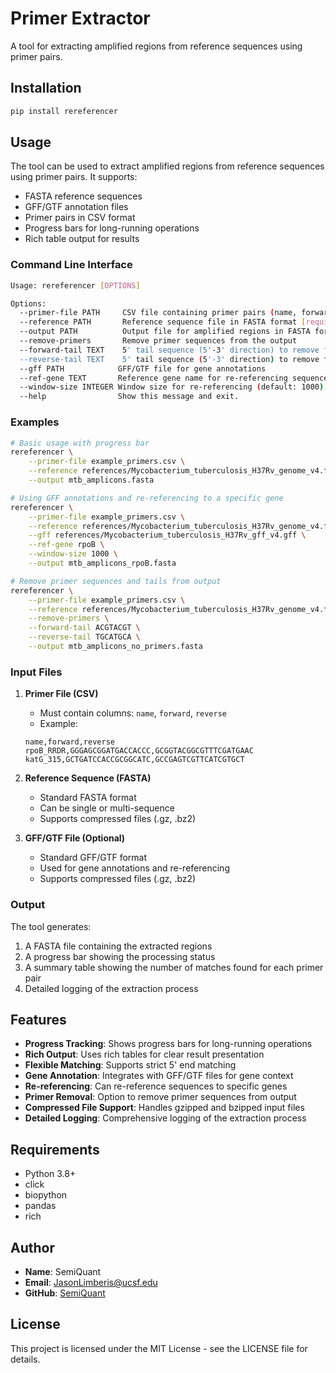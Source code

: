 # Primer Extractor

A tool for extracting amplified regions from reference sequences using primer pairs.

## Installation

```bash
pip install rereferencer
```

## Usage

The tool can be used to extract amplified regions from reference sequences using primer pairs. It supports:
- FASTA reference sequences
- GFF/GTF annotation files
- Primer pairs in CSV format
- Progress bars for long-running operations
- Rich table output for results

### Command Line Interface

```bash
Usage: rereferencer [OPTIONS]

Options:
  --primer-file PATH     CSV file containing primer pairs (name, forward, reverse) [required]
  --reference PATH       Reference sequence file in FASTA format [required]
  --output PATH          Output file for amplified regions in FASTA format [required]
  --remove-primers       Remove primer sequences from the output
  --forward-tail TEXT    5' tail sequence (5'-3' direction) to remove from forward primers
  --reverse-tail TEXT    5' tail sequence (5'-3' direction) to remove from reverse primers
  --gff PATH            GFF/GTF file for gene annotations
  --ref-gene TEXT       Reference gene name for re-referencing sequences
  --window-size INTEGER Window size for re-referencing (default: 1000)
  --help                Show this message and exit.
```

### Examples

```bash
# Basic usage with progress bar
rereferencer \
    --primer-file example_primers.csv \
    --reference references/Mycobacterium_tuberculosis_H37Rv_genome_v4.fasta \
    --output mtb_amplicons.fasta

# Using GFF annotations and re-referencing to a specific gene
rereferencer \
    --primer-file example_primers.csv \
    --reference references/Mycobacterium_tuberculosis_H37Rv_genome_v4.fasta \
    --gff references/Mycobacterium_tuberculosis_H37Rv_gff_v4.gff \
    --ref-gene rpoB \
    --window-size 1000 \
    --output mtb_amplicons_rpoB.fasta

# Remove primer sequences and tails from output
rereferencer \
    --primer-file example_primers.csv \
    --reference references/Mycobacterium_tuberculosis_H37Rv_genome_v4.fasta \
    --remove-primers \
    --forward-tail ACGTACGT \
    --reverse-tail TGCATGCA \
    --output mtb_amplicons_no_primers.fasta
```

### Input Files

1. **Primer File (CSV)**
   - Must contain columns: `name`, `forward`, `reverse`
   - Example:
   ```csv
   name,forward,reverse
   rpoB_RRDR,GGGAGCGGATGACCACCC,GCGGTACGGCGTTTCGATGAAC
   katG_315,GCTGATCCACCGCGGCATC,GCCGAGTCGTTCATCGTGCT
   ```

2. **Reference Sequence (FASTA)**
   - Standard FASTA format
   - Can be single or multi-sequence
   - Supports compressed files (.gz, .bz2)

3. **GFF/GTF File (Optional)**
   - Standard GFF/GTF format
   - Used for gene annotations and re-referencing
   - Supports compressed files (.gz, .bz2)

### Output

The tool generates:
1. A FASTA file containing the extracted regions
2. A progress bar showing the processing status
3. A summary table showing the number of matches found for each primer pair
4. Detailed logging of the extraction process

## Features

- **Progress Tracking**: Shows progress bars for long-running operations
- **Rich Output**: Uses rich tables for clear result presentation
- **Flexible Matching**: Supports strict 5' end matching
- **Gene Annotation**: Integrates with GFF/GTF files for gene context
- **Re-referencing**: Can re-reference sequences to specific genes
- **Primer Removal**: Option to remove primer sequences from output
- **Compressed File Support**: Handles gzipped and bzipped input files
- **Detailed Logging**: Comprehensive logging of the extraction process

## Requirements

- Python 3.8+
- click
- biopython
- pandas
- rich

## Author

- **Name**: SemiQuant
- **Email**: JasonLimberis@ucsf.edu
- **GitHub**: [SemiQuant](https://github.com/SemiQuant)

## License

This project is licensed under the MIT License - see the LICENSE file for details. 